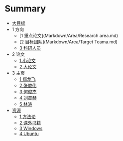 # Summary

* [大目标](README.md)
* 1 方向
    * [1 重点论文](Markdown/Area/Research area.md)
    * [2 目标团队](Markdown/Area/Target Teama.md)
    * [3 科研人员](Markdown/Area/Researchers.md)
* 2 论文
    * [1 小论文](Markdown/Paper/Journal.md)
    * [2 大论文](Markdown/Paper/Thesis.md)
* 3 主页
    * [1 郄龙飞](Markdown/Team/QieLF.md)
    * [2 张俊伟](Markdown/Team/ZhangJW.md)
    * [3 何俊杰](Markdown/Team/HeJJ.md)
    * [4 刘晨赫](Markdown/Team/LiuCH.md)
    * [5 林涛](Markdown/Team/LinT.md)
* [资源](Markdown/Resource/README.md)
    * [1 方法论](Markdown/Resource/Methodology.md)
    * [2 课外书籍](Markdown/Resource/Books.md)
    * [3 Windows](Markdown/Resource/Windows.md)
    * [4 Ubuntu](Markdown/Resource/Ubuntu.md)

